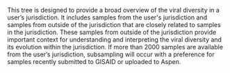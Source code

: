 This tree is designed to provide a broad overview of the viral diversity in a user’s jurisdiction. It includes samples from the user's jurisdiction and samples from outside of the jurisdiction that are closely related to samples in the jurisdiction. These samples from outside of the jurisdiction provide important context for understanding and interpreting the viral diversity and its evolution within the jurisdiction. If more than 2000 samples are available from the user’s jurisdiction, subsampling will occur with a preference for samples recently submitted to GISAID or uploaded to Aspen.
